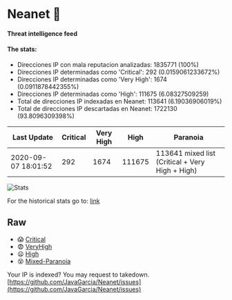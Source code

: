 # Neanet :hocho:
#### Threat intelligence feed
#### The stats:

- Direcciones IP con mala reputacion analizadas: 1835771 (100%)
- Direcciones IP determinadas como 'Critical':  292 (0.0159061233672%)
- Direcciones IP determinadas como 'Very High':  1674 (0.0911878442355%)
- Direcciones IP determinadas como 'High':  111675 (6.08327509259)
- Total de direcciones IP indexadas en Neanet:  113641 (6.19036906019%)
- Total de direcciones IP descartadas en Neanet:  1722130 (93.8096309398%)

| Last Update | Critical | Very High | High | Paranoia |
| --- | --- | --- | --- | --- |
| 2020-09-07 18:01:52 | 292 | 1674 | 111675 | 113641 mixed list (Critical + Very High + High)|

![Stats](https://docs.google.com/spreadsheets/d/e/2PACX-1vSnaNMIXVabIpDJjufMlzH7poXnshF3mgd8Is1g9ytUEzVsP5my4Trn8f-xkoLLQ38xpL3HtmUexLo6/pubchart?oid=501124687&format=image)

For the historical stats go to: [link](/stats.csv)
## Raw
- :scream: [Critical](https://raw.githubusercontent.com/JavaGarcia/Neanet/master/blacklists/neanet_critical.txt)
- :fearful: [VeryHigh](https://raw.githubusercontent.com/JavaGarcia/Neanet/master/blacklists/neanet_veryHigh.txtt)
- :frowning: [High](https://raw.githubusercontent.com/JavaGarcia/Neanet/master/blacklists/neanet_high.txt)
- :dizzy_face: [Mixed-Paranoia](https://raw.githubusercontent.com/JavaGarcia/Neanet/master/blacklists/neanet_all.txt)


Your IP is indexed? You may request to takedown. [https://github.com/JavaGarcia/Neanet/issues](https://github.com/JavaGarcia/Neanet/issues)











































































































































































































































































































































































































































































































































































































































